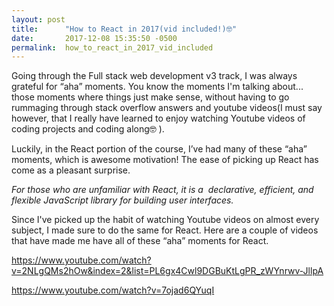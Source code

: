 ```yaml
---
layout: post
title:      "How to React in 2017(vid included!)🤓"
date:       2017-12-08 15:35:50 -0500
permalink:  how_to_react_in_2017_vid_included
---
```



Going through the Full stack web development v3 track, I was always grateful for “aha” moments. You know the moments I'm talking about... those moments where things just make sense, without having to go rummaging through stack overflow answers and youtube videos(I must say however, that I really have learned to enjoy watching Youtube videos of coding projects and coding along🤓 ).

Luckily, in the React portion of the course, I’ve had many of these “aha” moments, which is awesome motivation! The ease of picking up React has come as a pleasant surprise.

*For those who are unfamiliar with React, it is a  declarative, efficient, and flexible JavaScript library for building user interfaces.*

Since I've picked up the habit of watching Youtube videos on almost every subject, I made sure to do the same for React.
Here are a couple of videos that have made me have all of these “aha” moments for React.

https://www.youtube.com/watch?v=2NLgQMs2hOw&index=2&list=PL6gx4Cwl9DGBuKtLgPR_zWYnrwv-JllpA

https://www.youtube.com/watch?v=7ojad6QYuqI



